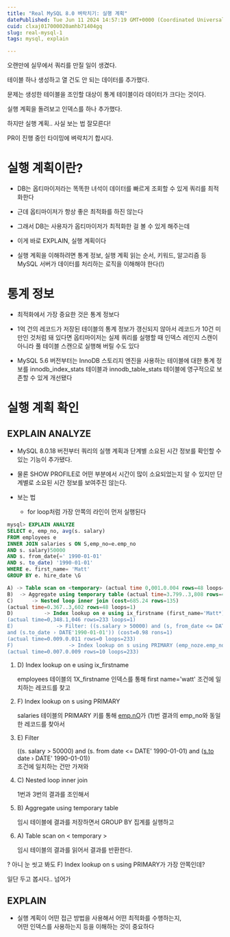 ```yaml
---
title: "Real MySQL 8.0 벼락치기: 실행 계획"
datePublished: Tue Jun 11 2024 14:57:19 GMT+0000 (Coordinated Universal Time)
cuid: clxaj017000020amhb71404gq
slug: real-mysql-1
tags: mysql, explain

---
```


오랜만에 실무에서 쿼리를 만질 일이 생겼다.

테이블 하나 생성하고 열 건도 안 되는 데이터를 추가했다.

문제는 생성한 테이블을 조인할 대상이 통계 테이블이라 데이터가 크다는 것이다.

실행 계획을 돌려보고 인덱스를 하나 추가했다.

하지만 실행 계획.. 사실 보는 법 잘모른다!

PR이 진행 중인 타이밍에 벼락치기 합시다.

# 실행 계획이란?

* DB는 옵티마이저라는 똑똑한 녀석이 데이터를 빠르게 조회할 수 있게 쿼리를 최적화한다
    
* 근데 옵티마이저가 항상 좋은 최적화를 하진 않는다
    
* 그래서 DB는 사용자가 옵티마이저가 최적화한 걸 볼 수 있게 해주는데
    
* 이게 바로 EXPLAIN, 실행 계획이다
    
* 실행 계획을 이해하려면 통계 정보, 실행 계획 읽는 순서, 키워드, 알고리즘 등 MySQL 서버가 데이터를 처리하는 로직을 이해해야 한다(!)
    

# 통계 정보

* 최적화에서 가장 중요한 것은 통계 정보다
    
* 1억 건의 레코드가 저장된 테이블의 통계 정보가 갱신되지 않아서 레코드가 10건 미만인 것처럼 돼 있다면 옵티마이저는 실제 쿼리를 실행할 때 인덱스 레인지 스캔이 아니라 풀 테이블 스캔으로 실행해 버릴 수도 있다
    
* MySQL 5.6 버전부터는 InnoDB 스토리지 엔진을 사용하는 테이블에 대한 통계 정보를 innodb\_index\_stats 테이블과 innodb\_table\_stats 테이블에 영구적으로 보존할 수 있게 개선됐다
    

# 실행 계획 확인

## EXPLAIN ANALYZE

* MySQL 8.0.18 버전부터 쿼리의 실행 계획과 단계별 소요된 시간 정보를 확인할 수 있는 기능이 추가됐다.
    
* 물론 SHOW PROFILE로 어떤 부분에서 시간이 많이 소요되었는지 알 수 있지만 단계별로 소요된 시간 정보를 보여주진 않는다.
    
* 보는 법
    
    * for loop처럼 가장 안쪽의 라인이 먼저 실행된다
        

```sql
mysql> EXPLAIN ANALYZE
SELECT e, emp_no, avg(s. salary)
FROM employees e
INNER JOIN salaries s ON S,emp_no=e.emp_no
AND s. salary)50000
AND s. from_date{=' 1990-01-01'
AND s. to_date) '1990-01-01'
WHERE e. first_name= 'Matt'
GROUP BY e. hire_date \G

A) -> Table scan on <temporary> (actual time 0,001.0.004 rows=48 loops=1)
B) 	-> Aggregate using temporary table (actual time=3.799..3,808 rows=48 loops=1)
C)		-> Nested loop inner join (cost=685.24 rows=135)
(actual time=0.367..3,602 rows=48 loops=1)
D)			-> Index lookup on e using ix_firstname (first_name='Matt*) (cost=215.08 rows=233)
(actual time=0,348.1,046 rows=233 loops=1)
E)				-> Filter: ((s.salary > 50000) and (s, from_date <= DATE ' 1990-01-01')
and (s.to_date › DATE'1990-01-01')) (cost=0.98 rons=1)
(actual time=0.009.0.011 rows=0 loops=233)
F)					-> Index lookup on s using PRIMARY (emp_noze.emp_no) (cost=0,98 rows=18)
(actual time=0.007.0.009 rows=10 loops=233)
```

1. D) Index lookup on e using ix\_firstname
    
    employees 테이블의 1X\_firstname 인덱스를 통해 first name='watt' 조건에 일치하는 레코드를 찾고
    
2. F) Index lookup on s using PRIMARY
    
    salaries 테이블의 PRIMARY 키를 통해 [emp.nO](http://emp.nO)가 (1)번 결과의 emp\_no와 동일한 레코드를 찾아서
    
3. E) Filter
    
    ((s. salary &gt; 50000) and (s. from date &lt;= DATE' 1990-01-01) and ([s.to](http://s.to) date › DATE' 1990-01-01))  
    조건에 일치하는 건만 가져와
    
4. C) Nested loop inner join
    
    1번과 3번의 결과를 조인해서
    
5. B) Aggregate using temporary table
    
    임시 테이블에 결과를 저장하면서 GROUP BY 집계를 실행하고
    
6. A) Table scan on &lt; temporary &gt;
    
    임시 테이블의 결과를 읽어서 결과를 반환한다.
    

? 아니 눈 씻고 봐도 F) Index lookup on s using PRIMARY가 가장 안쪽인데?

일단 두고 봅시다.. 넘어가

## EXPLAIN

* 실행 계획이 어떤 접근 방법을 사용해서 어떤 최적화를 수행하는지,  
    어떤 인덱스를 사용하는지 등을 이해하는 것이 중요하다